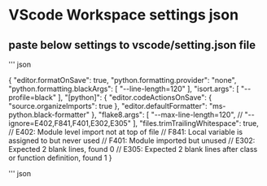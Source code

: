 # VScode Workspace settings json #

## paste below settings to vscode/setting.json file


''' json

{
    "editor.formatOnSave": true,
    "python.formatting.provider": "none",
    "python.formatting.blackArgs": [
        "--line-length=120"
    ],
    "isort.args": [
        "--profile=black"
    ],
    "[python]": {
        "editor.codeActionsOnSave": {
            "source.organizeImports": true
        },
        "editor.defaultFormatter": "ms-python.black-formatter"
    },
    "flake8.args": [
        "--max-line-length=120",
        // "--ignore=E402,F841,F401,E302,E305"
    ],
    "files.trimTrailingWhitespace": true,
    // E402: Module level import not at top of file
    // F841: Local variable is assigned to but never used
    // F401: Module imported but unused
    // E302: Expected 2 blank lines, found 0
    // E305: Expected 2 blank lines after class or function definition, found 1
}

''' json
